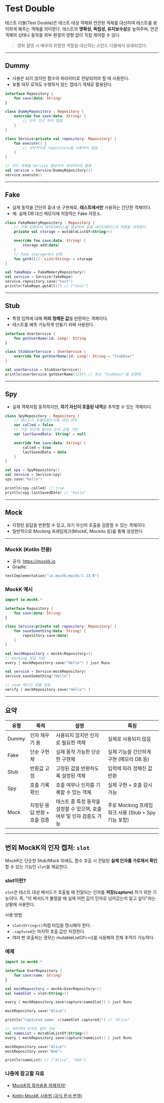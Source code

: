 # Test Double

테스트 더블(Test Double)은 테스트 대상 객체와 연관된 객체를 대신하여 테스트를 용이하게 해주는 객체를 의미한다.
테스트의 **명확성, 독립성, 유지보수성**을 높여주며, 연관 객체의 상태나 동작을 외부 환경의 영향 없이 직접 제어할 수 있다.

> 영화 촬영 시 배우의 위험한 역할을 대신하는 스턴드 더블에서 유래되었다.

---

## Dummy
- 사용은 되지 않지만 함수의 파라미터로 전달되어야 할 때 사용한다.
- 보통 아무 로직도 수행하지 않는 껍데기 객체로 활용된다.

```kotlin
interface Repository {
    fun save(data: String)
}

class DummyRepository : Repository {
    override fun save(data: String) {
        // 아무 것도 하지 않음
    }
}

class Service(private val repository: Repository) {
    fun execute() {
        // 내부적으로 repository를 사용하지 않음
    }
}

// 더미 객체를 Service 생성자의 파라미터로 활용
val service = Service(DummyRepository())
service.execute()
```

---

## Fake
- 실제 동작을 간단히 흉내 낸 구현체로, **테스트에서만** 사용하는 간단한 객체이다.
- 예: 실제 DB 대신 메모리에 저장하는 Fake 저장소.

```kotlin
class FakeMemoryRepository : Repository {
    // 가짜 인메모리 데이터베이스를 생성하여 실제 데이터베이스의 역할을 대체한다
    private val storage = mutableListOf<String>()

    override fun save(data: String) {
        storage.add(data)
    }
    // fake storage에서 반환
    fun getAll(): List<String> = storage
}

val fakeRepo = FakeMemoryRepository()
val service = Service(fakeRepo)
service.repository.save("test")
println(fakeRepo.getAll()) // ["test"]
```

---

## Stub
- 특정 입력에 대해 **미리 정해둔 값**을 반환하는 객체이다.
- 테스트를 예측 가능하게 만들기 위해 사용된다.

```kotlin
interface UserService {
    fun getUserName(id: Long): String
}

class StubUserService : UserService {
    override fun getUserName(id: Long): String = "StubUser"
}

val userService = StubUserService()
println(userService.getUserName(123)) // 항상 "StubUser"를 반환함
```

---

## Spy
- 실제 객체처럼 동작하지만, **자기 자신이 호출된 내역**을 추적할 수 있는 객체이다.

```kotlin
class SpyRepository : Repository {
    // 메소드가 호출되었는지에 대한 여부
    var called = false
    // 가장 최근에 들어온 인자 값을 저장
    var lastSavedData: String? = null

    override fun save(data: String) {
        called = true
        lastSavedData = data
    }
}

val spy = SpyRepository()
val service = Service(spy)
spy.save("hello")

println(spy.called) // true
println(spy.lastSavedData) // "hello"
```

---

## Mock
- 지정된 응답을 반환할 수 있고, 자기 자신의 호출을 검증할 수 있는 객체이다.
- 일반적으로 Mocking 프레임워크(MockK, Mockito 등)를 통해 생성한다.

---

### MockK (Kotlin 전용)

- 공식: https://mockk.io
- Gradle:

```kotlin
testImplementation("io.mockk:mockk:1.13.8")
```

### MockK 예시

```kotlin
import io.mockk.*

interface Repository {
    fun save(data: String)
}

class Service(private val repository: Repository) {
    fun saveSomething(data: String) {
        repository.save(data)
    }
}

val mockRepository = mockk<Repository>()
// mocking 응답 지정
every { mockRepository.save("Hello") } just Runs

val service = Service(mockRepository)
service.saveSomething("Hello")

// save 메소드 호출 검증
verify { mockRepository.save("Hello") }
```

---
## 요약

| 유형   | 목적                         | 설명                                                        | 특징                                         |
|--------|------------------------------|-------------------------------------------------------------|----------------------------------------------|
| Dummy  | 인자 채우기 용               | 사용되지 않지만 인자로 필요한 객체                          | 실제로 사용되지 않음                         |
| Fake   | 단순 구현체                  | 실제 동작 가능한 단순한 구현체                              | 실제 기능을 간단하게 구현 (메모리 DB 등)     |
| Stub   | 반환값 고정                  | 고정된 값을 반환하도록 설정된 객체                          | 입력에 따라 정해진 값 반환                   |
| Spy    | 호출 기록 확인               | 호출 여부나 인자를 기록할 수 있는 객체                      | 실제 구현 + 호출 감시 가능                   |
| Mock   | 지정된 응답 반환 + 호출 검증 | 테스트 중 특정 동작을 설정할 수 있으며, 호출 여부 및 인자 검증도 가능 | 주로 Mocking 프레임워크 사용 (Stub + Spy 기능 포함) |

---

## 번외 MockK의 인자 캡처: `slot`

MockK는 단순한 Stub/Mock 외에도, 함수 호출 시 전달된 **실제 인자를 가로채서 확인**할 수 있는 기능인 `slot`을 제공한다.

### slot이란?
`slot`은 테스트 대상 메서드가 호출될 때 전달되는 인자를 **저장(capture)** 하기 위한 기능이다. 즉, "이 메서드가 불렸을 때 실제 어떤 값이 인자로 넘어갔는지 알고 싶다"라는 상황에 사용한다.

사용 방법
- `slot<String>()`처럼 타입을 명시해야 한다.
- `.captured`는 마지막 호출 값만 저장한다.
- 여러 번 호출되는 경우는 mutableListOf<>()를 사용해야 전체 추적이 가능하다.

### 예제

```kotlin
import io.mockk.*

interface UserRepository {
    fun save(name: String)
}

val mockRepository = mockk<UserRepository>()
val nameSlot = slot<String>()

every { mockRepository.save(capture(nameSlot)) } just Runs

mockRepository.save("Alice")

println("Captured name: ${nameSlot.captured}") // "Alice"

// 여러개의 인자도 캡처 가능
val nameList = mutableListOf<String>()
every { mockRepository.save(capture(nameList)) } just Runs

mockRepository.save("Alice")
mockRepository.save("Bob")

println(nameList) // ["Alice", "Bob"]
```

### 나중에 참고할 자료
- [MockK의 흑마술을 파헤치자!](https://sukyology.medium.com/mockk%EC%9D%98-%ED%9D%91%EB%A7%88%EC%88%A0%EC%9D%84-%ED%8C%8C%ED%97%A4%EC%B9%98%EC%9E%90-6fe907129c19)

- [Kotlin MockK 사용법 (공식 문서 번역)](https://www.devkuma.com/docs/kotlin/mockk/)